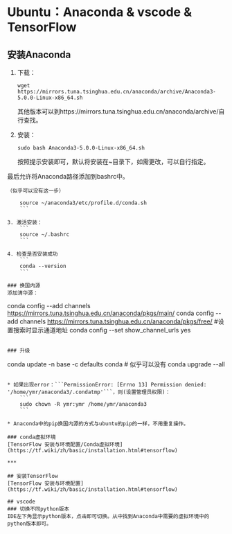 # Ubuntu：Anaconda & vscode & TensorFlow

## 安装Anaconda
1. 下载：
    ```
    wget https://mirrors.tuna.tsinghua.edu.cn/anaconda/archive/Anaconda3-5.0.0-Linux-x86_64.sh
    ```
    其他版本可以到https://mirrors.tuna.tsinghua.edu.cn/anaconda/archive/自行查找。

2. 安装：
    ```
    sudo bash Anaconda3-5.0.0-Linux-x86_64.sh
    ```
    按照提示安装即可，默认将安装在~目录下，如需更改，可以自行指定。
    
最后允许将Anaconda路径添加到bashrc中。
    
    （似乎可以没有这一步）
    
```
    source ~/anaconda3/etc/profile.d/conda.sh 
    ```
    
3. 激活安装：
    ```
    source ~/.bashrc
    ```

4. 检查是否安装成功
    ```
    conda --version
    ```

### 换国内源
添加清华源：
```
conda config --add channels https://mirrors.tuna.tsinghua.edu.cn/anaconda/pkgs/main/
conda config --add channels https://mirrors.tuna.tsinghua.edu.cn/anaconda/pkgs/free/
#设置搜索时显示通道地址
conda config --set show_channel_urls yes

```

### 升级
```
conda update -n base -c defaults conda  # 似乎可以没有
conda upgrade --all
```

* 如果出现error：```PermissionError: [Errno 13] Permission denied: '/home/ymr/anaconda3/.condatmp'```，则(设置管理员权限)：
    ```
    sudo chown -R ymr:ymr /home/ymr/anaconda3 
    ```

* Anaconda中的pip换国内源的方式与ubuntu的pip的一样，不用重复操作。

### conda虚拟环境
[TensorFlow 安装与环境配置/Conda虚拟环境](https://tf.wiki/zh/basic/installation.html#tensorflow)

***

## 安装TensorFlow
[TensorFlow 安装与环境配置](https://tf.wiki/zh/basic/installation.html#tensorflow)

## vscode
### 切换不同python版本
IDE左下角显示python版本，点击即可切换。从中找到Anaconda中需要的虚拟环境中的python版本即可。
